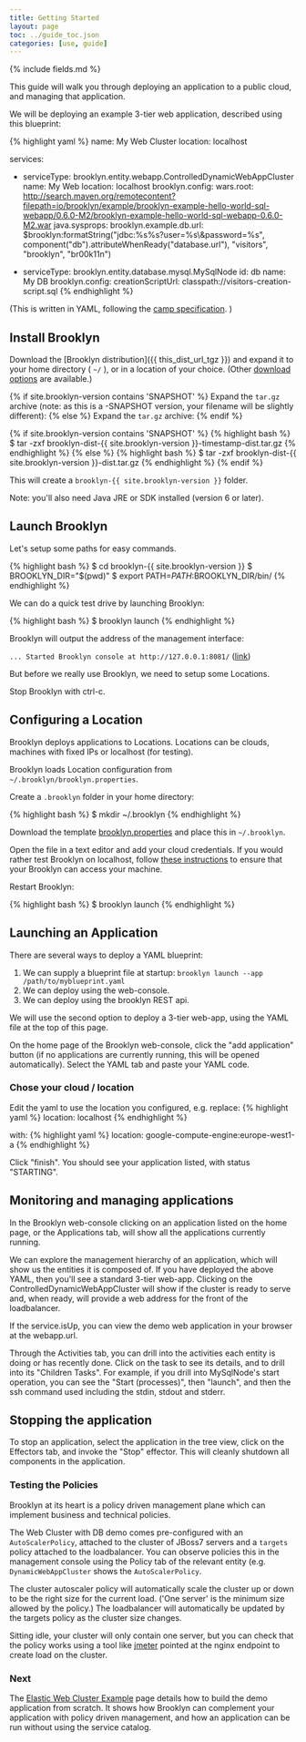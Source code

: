 ```yaml
---
title: Getting Started
layout: page
toc: ../guide_toc.json
categories: [use, guide]
---
```


{% include fields.md %}

This guide will walk you through deploying an application to a public cloud, and managing that application.

We will be deploying an example 3-tier web application, described using this blueprint: 

{% highlight yaml %}
name: My Web Cluster
location: localhost

services:

- serviceType: brooklyn.entity.webapp.ControlledDynamicWebAppCluster
  name: My Web
  location: localhost
  brooklyn.config:
    wars.root: http://search.maven.org/remotecontent?filepath=io/brooklyn/example/brooklyn-example-hello-world-sql-webapp/0.6.0-M2/brooklyn-example-hello-world-sql-webapp-0.6.0-M2.war
    java.sysprops: 
      brooklyn.example.db.url: $brooklyn:formatString("jdbc:%s%s?user=%s\\&password=%s",
         component("db").attributeWhenReady("database.url"), "visitors", "brooklyn", "br00k11n")

- serviceType: brooklyn.entity.database.mysql.MySqlNode
  id: db
  name: My DB
  brooklyn.config:
    creationScriptUrl: classpath://visitors-creation-script.sql
{% endhighlight %}

(This is written in YAML, following the [camp specification](https://www.oasis-open.org/committees/camp/). )


## Install Brooklyn

Download the [Brooklyn distribution]({{ this_dist_url_tgz }}) and expand it to your home directory ( `~/` ), or in a location of your choice. (Other [download options]({{site.url}}/start/download.html) are available.)

{% if site.brooklyn-version contains 'SNAPSHOT' %}
Expand the `tar.gz` archive (note: as this is a -SNAPSHOT version, your filename will be slightly different):
{% else %}
Expand the `tar.gz` archive:
{% endif %}

{% if site.brooklyn-version contains 'SNAPSHOT' %}
{% highlight bash %}
$ tar -zxf brooklyn-dist-{{ site.brooklyn-version }}-timestamp-dist.tar.gz
{% endhighlight %}
{% else %}
{% highlight bash %}
$ tar -zxf brooklyn-dist-{{ site.brooklyn-version }}-dist.tar.gz
{% endhighlight %}
{% endif %}

This will create a `brooklyn-{{ site.brooklyn-version }}` folder.

Note: you'll also need Java JRE or SDK installed (version 6 or later).

## Launch Brooklyn

Let's setup some paths for easy commands.

{% highlight bash %}
$ cd brooklyn-{{ site.brooklyn-version }}
$ BROOKLYN_DIR="$(pwd)"
$ export PATH=$PATH:$BROOKLYN_DIR/bin/
{% endhighlight %}

We can do a quick test drive by launching Brooklyn:

{% highlight bash %}
$ brooklyn launch
{% endhighlight %}

Brooklyn will output the address of the management interface:

`... Started Brooklyn console at http://127.0.0.1:8081/` ([link](http://127.0.0.1:8081/))

But before we really use Brooklyn, we need to setup some Locations.
 
Stop Brooklyn with ctrl-c.

## Configuring a Location

Brooklyn deploys applications to Locations. Locations can be clouds, machines with fixed IPs or localhost (for testing).

Brooklyn loads Location configuration  from `~/.brooklyn/brooklyn.properties`. 

Create a `.brooklyn` folder in your home directory:

{% highlight bash %}
$ mkdir ~/.brooklyn
{% endhighlight %}

Download the template [brooklyn.properties](brooklyn.properties)  and place this in `~/.brooklyn`.  

Open the file in a text editor and add your cloud credentials. If you would rather test Brooklyn on localhost, follow [these instructions](/use/guide/locations/) to ensure that your Brooklyn can access your machine.

Restart Brooklyn:

{% highlight bash %}
$ brooklyn launch
{% endhighlight %}

## Launching an Application

There are several ways to deploy a YAML blueprint:

1. We can supply a blueprint file at startup: `brooklyn launch --app /path/to/myblueprint.yaml`
1. We can deploy using the web-console.
1. We can deploy using the brooklyn REST api.

We will use the second option to deploy a 3-tier web-app, using the YAML file at the top of this page.

On the home page of the Brooklyn web-console, click the "add application" button (if no applications are currently running, this will be opened automatically). Select the YAML tab and paste your YAML code.

### Chose your cloud / location

Edit the yaml to use the location you configured, e.g. replace:
{% highlight yaml %}
location: localhost
{% endhighlight %}

with:
{% highlight yaml %}
location: google-compute-engine:europe-west1-a
{% endhighlight %}

Click "finish". You should see your application listed, with status "STARTING".

## Monitoring and managing applications

In the Brooklyn web-console clicking on an application listed on the home page, or the Applications tab, will show all the applications currently running.

We can explore the management hierarchy of an application, which will show us the entities it is composed of. If you have deployed the above YAML, then you'll see a standard 3-tier web-app. Clicking on the ControlledDynamicWebAppCluster will show if the cluster is ready to serve and, when ready, will provide a web address for the front of the loadbalancer.

If the service.isUp, you can view the demo web application in your browser at the webapp.url.

Through the Activities tab, you can drill into the activities each entity is doing or has recently done. Click on the task to see its details, and to drill into its "Children Tasks". For example, if you drill into MySqlNode's start operation, you can see the "Start (processes)", then "launch", and then the ssh command used including the stdin, stdout and stderr.


## Stopping the application

To stop an application, select the application in the tree view, click on the Effectors tab, and invoke the "Stop" effector. This will cleanly shutdown all components in the application.

### Testing the Policies

Brooklyn at its heart is a policy driven management plane which can implement business and technical policies.

The Web Cluster with DB demo comes pre-configured with an `AutoScalerPolicy`, attached to
the cluster of JBoss7 servers and a `targets` policy attached to the loadbalancer. You can
 observe policies this in the management console using the Policy tab of the relevant
 entity (e.g. `DynamicWebAppCluster` shows the `AutoScalerPolicy`.

The cluster autoscaler policy will automatically scale the cluster up or down to be the
right size for the current load. ('One server' is the minimum size allowed by the policy.)
The loadbalancer will automatically be updated by the targets policy as the cluster size
changes.

Sitting idle, your cluster will only contain one server, but you can check that the policy
works  using a tool like [jmeter](http://jmeter.apache.org/) pointed at the nginx endpoint
to create load on the cluster.

### Next 

The [Elastic Web Cluster Example]({{site.url}}/use/examples/webcluster/index.html) page 
details how to build the demo application from scratch. It shows how Brooklyn can 
complement your application with policy driven management, and how an application can be 
run without using the service catalog.
